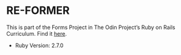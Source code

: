 # RE-FORMER

This is part of the Forms Project in The Odin Project’s Ruby on Rails Curriculum. Find it [here](http://www.theodinproject.com).

* Ruby Version: 2.7.0
